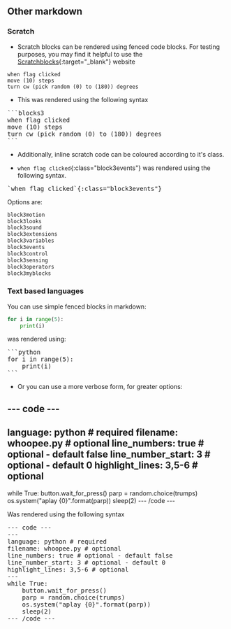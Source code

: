 ## Other markdown

### Scratch

- Scratch blocks can be rendered using fenced code blocks. For testing purposes, you may find it helpful to use the [Scratchblocks](http://scratchblocks.github.io){:target="_blank"} website

```blocks3
when flag clicked
move (10) steps
turn cw (pick random (0) to (180)) degrees
```

- This was rendered using the following syntax

<html><pre>&#96;&#96;&#96;blocks3
when flag clicked
move (10) steps
turn cw (pick random (0) to (180)) degrees
&#96;&#96;&#96;</pre></html>

- Additionally, inline scratch code can be coloured according to it's class.

- `when flag clicked`{:class="block3events"} was rendered using the following syntax.

<html><pre>&#96;when flag clicked&#96;{:class="block3events"}</pre></html>

Options are:

```markdown
block3motion
block3looks
block3sound
block3extensions
block3variables
block3events
block3control
block3sensing
block3operators
block3myblocks
```

### Text based languages

You can use simple fenced blocks in markdown:

```python
for i in range(5):
    print(i)
```

was rendered using:

<html><pre>&#96;&#96;&#96;python
for i in range(5):
    print(i)
&#96;&#96;&#96;</pre></html>


- Or you can use a more verbose form, for greater options:

--- code ---
---
language: python # required
filename: whoopee.py # optional
line_numbers: true # optional - default false
line_number_start: 3 # optional - default 0
highlight_lines: 3,5-6 # optional
---
while True:
    button.wait_for_press()
    parp = random.choice(trumps)
    os.system("aplay {0}".format(parp))
    sleep(2)
--- /code ---

Was rendered using the following syntax

<html><pre>&dash;&dash;&dash; code &dash;&dash;&dash;
&dash;&dash;&dash;
language: python # required
filename: whoopee.py # optional
line_numbers: true # optional &dash; default false
line_number_start: 3 # optional &dash; default 0
highlight_lines: 3,5&dash;6 # optional
&dash;&dash;&dash;
while True:
    button.wait_for_press()
    parp = random.choice(trumps)
    os.system("aplay {0}".format(parp))
    sleep(2)
&dash;&dash;&dash; /code &dash;&dash;&dash;</pre></html>
